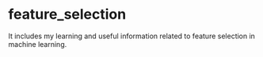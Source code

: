 # feature_selection
It includes my learning and useful information related to feature selection in machine learning.
